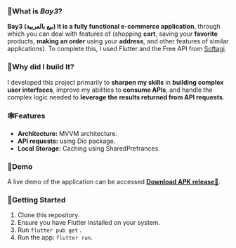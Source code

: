 ### 🌾What is *Bay3*?

**Bay3 (بيع بالعربية) It is a fully functional e-commerce application**, through which you can deal with features of (shopping **cart**, saving your **favorite** products, **making an order** using your **address**, and other features of similar applications). To complete this, I used Flutter and the Free API from  [Softagi](https://www.postman.com/cloudy-robot-179959/workspace/softagi/collection/16726323-31f7f27f-7aff-473e-8251-0520683c16f0?action=share&creator=29231079).

###  🌾Why did I build It?
I developed this project primarily to **sharpen my skills** in **building complex user interfaces**, improve my abilities to **consume APIs**, and handle the complex logic needed to **leverage the results returned from API requests**.

###  🕸️Features
- **Architecture:** MVVM architecture.
- **API requests:** using Dio package.
- **Local Storage:** Caching using SharedPrefrances.


### 📱Demo

A live demo of the application can be accessed [**Download APK release🔻**](https://www.mediafire.com/file/h74co9417ao3uv7/Bay3_Mobile_Application.apk/file).

###  🚀Getting Started

1. Clone this repository.
2. Ensure you have Flutter installed on your system.
3. Run `flutter pub get` .
4. Run the app: `flutter run`.
